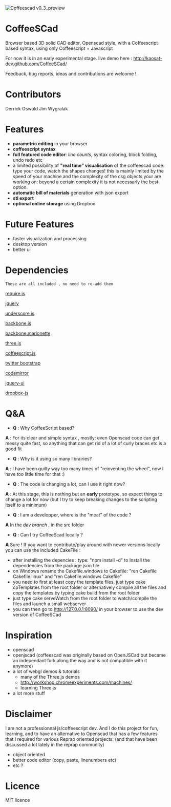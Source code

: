 ![Coffeescad v0_3_preview](https://raw.github.com/kaosat-dev/CoffeeSCad/dev/coffeescad_v0.3.0_pre.png)

CoffeeSCad
=============

Browser based 3D solid CAD editor, Openscad style, with a Coffeescript based syntax, using only Coffeescript + Javascript

For now it is in an early experimental stage.
live demo here : http://kaosat-dev.github.com/CoffeeSCad/

Feedback, bug reports, ideas and contributions are welcome !

Contributors
=============
Derrick Oswald
Jim Wygralak


Features
=============
- **parametric editing** in your browser
- **coffeescript syntax**
- **full featured code editor**: *line counts*, syntax coloring, block folding, undo redo etc
- a limited possibility of **"real time" visualisation** of the coffeescad code: type your code, watch the shapes changes!
this is mainly limited by the speed of your machine and the complexity of the csg objects your are working on: beyond a certain complexity
it is not necessarly the best option.
- **automatic bill of materials** generation with json export
- **stl export**
- **optional online storage** using Dropbox


Future Features
===============
- faster visualization and processing 
- desktop version
- better ui 

Dependencies 
=============

	These are all included , no need to re-add them
	
	
[require.js](http://requirejs.org/)

[jquery](http://jquery.com/)

[underscore.js](http://underscorejs.org/)

[backbone.js](http://backbonejs.org/)

[backbone.marionette](http://marionettejs.com/)

[three.js](https://github.com/mrdoob/three.js/)

[coffeescript.js](http://coffeescript.org/)

[twitter bootstrap](http://twitter.github.com/bootstrap/)

[codemirror](http://codemirror.net/)

[jquery-ui](http://jqueryui.com/)

[dropbox-js](https://github.com/dropbox/dropbox-js)
	

Q&A
=============
- **Q** : Why CoffeeScript based?

 **A** : For its clear and simple syntax , mostly: even Openscad code can get messy quite fast, so anything that
can get rid of a lot of curly braces etc is a good fit

- **Q** : Why is it using so many librairies?

 **A** : I have been guilty way too many times of "reinventing the wheel", now I have too little time for that :) 
 
- **Q** : The code is changing a lot, can I use it right now?

 **A** : At this stage, this is nothing but an **early** prototype, so expect things to change a lot for now
 (but I try to keep breaking changes to the scripting itself to a minimum)
 
- **Q** : I am a developper, where is the "meat" of the code ?

 **A** In the *dev branch* , in the src folder
 
- **Q** : Can I try CoffeeScad locally ?

 **A** Sure !  If you want to contribute/play around with newer versions locally
 you can use the included CakeFile : 
 - after installing the depencies : type: "npm install -d" to Install the dependencies from the package.json file
 - on Windows rename the Cakefile.windows to Cakefile: "ren Cakefile Cakefile.linux" and "ren Cakefile.windows Cakefile"
 - you need to first at least copy the template files, just type cake cpTemplates from the root folder
   or alternatively compile all the files and copy the templates by typing cake build from the root folder
 - just type cake serveWatch from the root folder to watch/compile the files and launch a small webserver
 - you can then go to  http://127.0.0.1:8090/ in your browser to use the dev version of CoffeeSCad
 
 
Inspiration
=============
- openscad 
- openjscad (coffeescad was originally based on OpenJSCad but became an independant fork along the way and is not compatible with it anymore)
- a lot of webgl demos & tutorials
	- many of the Three.js demos
	- http://workshop.chromeexperiments.com/machines/
	- learning Three.js
- a lot more stuff

Disclaimer
=============
I am not a professionnal js/coffeescript dev. And I do this project for fun, learning, and to have an alternative to Openscad
that has a few features that I required for various Reprap oriented projects: (and that have been discussed a lot lately
in the reprap community)
 - object oriented
 - better code editor (copy, paste, linenumbers etc)
 - etc ?

Licence
=============
MIT licence

